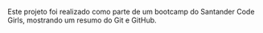 Este projeto foi realizado como parte de um bootcamp do Santander Code Girls, mostrando um resumo do Git e GitHub.
